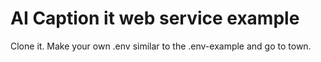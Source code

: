 # AI Caption it web service example

Clone it. Make your own .env similar to the .env-example and go to town.
